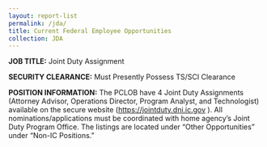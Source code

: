 ```yaml
---
layout: report-list
permalink: /jda/
title: Current Federal Employee Opportunities
collection: JDA
---
```


**JOB TITLE:** Joint Duty Assignment

**SECURITY CLEARANCE:** Must Presently Possess TS/SCI Clearance

**POSITION INFORMATION:** The PCLOB have 4 Joint Duty Assignments (Attorney Advisor, Operations Director, Program Analyst, and 
Technologist) available on the secure website (https://jointduty.dni.ic.gov ). All nominations/applications must be coordinated 
with home agency’s Joint Duty Program Office. The listings are located under “Other Opportunities” under “Non-IC Positions.”
